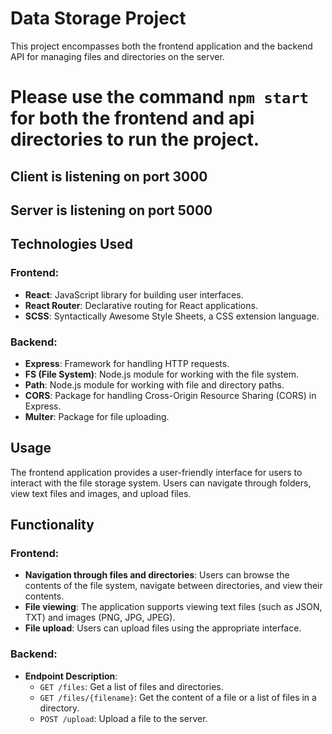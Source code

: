 # Data Storage Project

This project encompasses both the frontend application and the backend API for managing files and directories on the server.

# Please use the command `npm start` for both the frontend and api directories to run the project.
## Client is listening on port 3000
## Server is listening on port 5000


## Technologies Used

### Frontend:
- **React**: JavaScript library for building user interfaces.
- **React Router**: Declarative routing for React applications.
- **SCSS**: Syntactically Awesome Style Sheets, a CSS extension language.

### Backend:
- **Express**: Framework for handling HTTP requests.
- **FS (File System)**: Node.js module for working with the file system.
- **Path**: Node.js module for working with file and directory paths.
- **CORS**: Package for handling Cross-Origin Resource Sharing (CORS) in Express.
- **Multer**: Package for file uploading.

## Usage

The frontend application provides a user-friendly interface for users to interact with the file storage system. Users can navigate through folders, view text files and images, and upload files.

## Functionality

### Frontend:
- **Navigation through files and directories**: Users can browse the contents of the file system, navigate between directories, and view their contents.
- **File viewing**: The application supports viewing text files (such as JSON, TXT) and images (PNG, JPG, JPEG).
- **File upload**: Users can upload files using the appropriate interface.

### Backend:
- **Endpoint Description**:
  - `GET /files`: Get a list of files and directories.
  - `GET /files/{filename}`: Get the content of a file or a list of files in a directory.
  - `POST /upload`: Upload a file to the server.